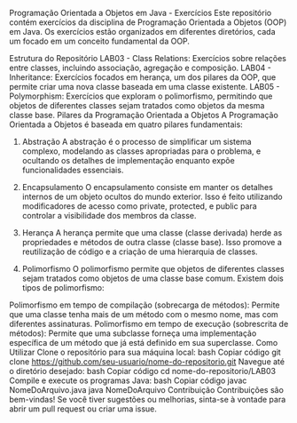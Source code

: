 Programação Orientada a Objetos em Java - Exercícios
Este repositório contém exercícios da disciplina de Programação Orientada a Objetos (OOP) em Java. Os exercícios estão organizados em diferentes diretórios, cada um focado em um conceito fundamental da OOP.

Estrutura do Repositório
LAB03 - Class Relations: Exercícios sobre relações entre classes, incluindo associação, agregação e composição.
LAB04 - Inheritance: Exercícios focados em herança, um dos pilares da OOP, que permite criar uma nova classe baseada em uma classe existente.
LAB05 - Polymorphism: Exercícios que exploram o polimorfismo, permitindo que objetos de diferentes classes sejam tratados como objetos da mesma classe base.
Pilares da Programação Orientada a Objetos
A Programação Orientada a Objetos é baseada em quatro pilares fundamentais:

1. Abstração
A abstração é o processo de simplificar um sistema complexo, modelando as classes apropriadas para o problema, e ocultando os detalhes de implementação enquanto expõe funcionalidades essenciais.

2. Encapsulamento
O encapsulamento consiste em manter os detalhes internos de um objeto ocultos do mundo exterior. Isso é feito utilizando modificadores de acesso como private, protected, e public para controlar a visibilidade dos membros da classe.

3. Herança
A herança permite que uma classe (classe derivada) herde as propriedades e métodos de outra classe (classe base). Isso promove a reutilização de código e a criação de uma hierarquia de classes.

4. Polimorfismo
O polimorfismo permite que objetos de diferentes classes sejam tratados como objetos de uma classe base comum. Existem dois tipos de polimorfismo:

Polimorfismo em tempo de compilação (sobrecarga de métodos): Permite que uma classe tenha mais de um método com o mesmo nome, mas com diferentes assinaturas.
Polimorfismo em tempo de execução (sobrescrita de métodos): Permite que uma subclasse forneça uma implementação específica de um método que já está definido em sua superclasse.
Como Utilizar
Clone o repositório para sua máquina local:
bash
Copiar código
git clone https://github.com/seu-usuario/nome-do-repositorio.git
Navegue até o diretório desejado:
bash
Copiar código
cd nome-do-repositorio/LAB03
Compile e execute os programas Java:
bash
Copiar código
javac NomeDoArquivo.java
java NomeDoArquivo
Contribuição
Contribuições são bem-vindas! Se você tiver sugestões ou melhorias, sinta-se à vontade para abrir um pull request ou criar uma issue.
